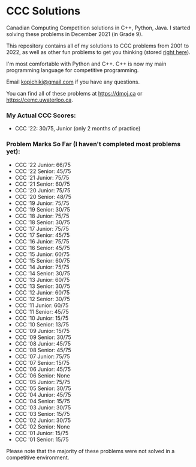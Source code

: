 # CCC Solutions

Canadian Computing Competition solutions in C++, Python, Java. I started solving these problems in December 2021 (in Grade 9).

This repository contains all of my solutions to CCC problems from 2001 to 2022, as well as other fun problems to get you thinking (stored [right here](https://github.com/savirsingh/ccc-solutions/tree/main/Other%20Preparation)).

I'm most comfortable with Python and C++. C++ is now my main programming language for competitive programming.

Email kopichiki@gmail.com if you have any questions.

You can find all of these problems at https://dmoj.ca or https://cemc.uwaterloo.ca.

### My Actual CCC Scores:
- CCC '22: 30/75, Junior (only 2 months of practice)

### Problem Marks So Far (I haven't completed most problems yet):
- CCC '22 Junior: 66/75
- CCC '22 Senior: 45/75
- CCC '21 Junior: 75/75
- CCC '21 Senior: 60/75
- CCC '20 Junior: 75/75
- CCC '20 Senior: 48/75
- CCC '19 Junior: 75/75
- CCC '19 Senior: 30/75
- CCC '18 Junior: 75/75
- CCC '18 Senior: 30/75
- CCC '17 Junior: 75/75
- CCC '17 Senior: 45/75
- CCC '16 Junior: 75/75
- CCC '16 Senior: 45/75
- CCC '15 Junior: 60/75
- CCC '15 Senior: 60/75
- CCC '14 Junior: 75/75
- CCC '14 Senior: 30/75
- CCC '13 Junior: 60/75
- CCC '13 Senior: 30/75
- CCC '12 Junior: 60/75
- CCC '12 Senior: 30/75
- CCC '11 Junior: 60/75
- CCC '11 Senior: 45/75
- CCC '10 Junior: 15/75
- CCC '10 Senior: 13/75
- CCC '09 Junior: 15/75
- CCC '09 Senior: 30/75
- CCC '08 Junior: 45/75
- CCC '08 Senior: 45/75
- CCC '07 Junior: 75/75
- CCC '07 Senior: 15/75
- CCC '06 Junior: 45/75
- CCC '06 Senior: None
- CCC '05 Junior: 75/75
- CCC '05 Senior: 30/75
- CCC '04 Junior: 45/75
- CCC '04 Senior: 15/75
- CCC '03 Junior: 30/75
- CCC '03 Senior: 15/75
- CCC '02 Junior: 30/75
- CCC '02 Senior: None
- CCC '01 Junior: 15/75
- CCC '01 Senior: 15/75

Please note that the majority of these problems were not solved in a competitive environment.
